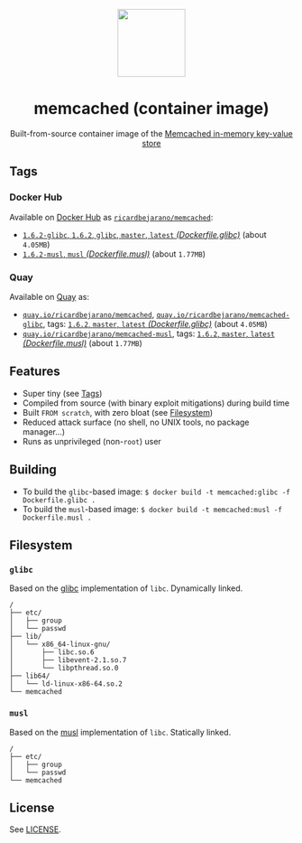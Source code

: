 <p align="center"><img src="https://emojipedia-us.s3.dualstack.us-west-1.amazonaws.com/thumbs/120/apple/198/rabbit-face_1f430.png" width="120px"></p>
<h1 align="center">memcached (container image)</h1>
<p align="center">Built-from-source container image of the <a href="https://memcached.org/">Memcached in-memory key-value store</a></p>


## Tags

### Docker Hub

Available on [Docker Hub](https://hub.docker.com) as [`ricardbejarano/memcached`](https://hub.docker.com/r/ricardbejarano/memcached):

- [`1.6.2-glibc`, `1.6.2`, `glibc`, `master`, `latest` *(Dockerfile.glibc)*](https://github.com/ricardbejarano/memcached/blob/master/Dockerfile.glibc) (about `4.05MB`)
- [`1.6.2-musl`, `musl` *(Dockerfile.musl)*](https://github.com/ricardbejarano/memcached/blob/master/Dockerfile.musl) (about `1.77MB`)

### Quay

Available on [Quay](https://quay.io) as:

- [`quay.io/ricardbejarano/memcached`](https://quay.io/repository/ricardbejarano/memcached), [`quay.io/ricardbejarano/memcached-glibc`](https://quay.io/repository/ricardbejarano/memcached-glibc), tags: [`1.6.2`, `master`, `latest` *(Dockerfile.glibc)*](https://github.com/ricardbejarano/memcached/blob/master/Dockerfile.glibc) (about `4.05MB`)
- [`quay.io/ricardbejarano/memcached-musl`](https://quay.io/repository/ricardbejarano/memcached-musl), tags: [`1.6.2`, `master`, `latest` *(Dockerfile.musl)*](https://github.com/ricardbejarano/memcached/blob/master/Dockerfile.musl) (about `1.77MB`)


## Features

* Super tiny (see [Tags](#tags))
* Compiled from source (with binary exploit mitigations) during build time
* Built `FROM scratch`, with zero bloat (see [Filesystem](#filesystem))
* Reduced attack surface (no shell, no UNIX tools, no package manager...)
* Runs as unprivileged (non-`root`) user


## Building

- To build the `glibc`-based image: `$ docker build -t memcached:glibc -f Dockerfile.glibc .`
- To build the `musl`-based image: `$ docker build -t memcached:musl -f Dockerfile.musl .`


## Filesystem

### `glibc`

Based on the [glibc](https://www.gnu.org/software/libc/) implementation of `libc`. Dynamically linked.

```
/
├── etc/
│   ├── group
│   └── passwd
├── lib/
│   └── x86_64-linux-gnu/
│       ├── libc.so.6
│       ├── libevent-2.1.so.7
│       └── libpthread.so.0
├── lib64/
│   └── ld-linux-x86-64.so.2
└── memcached
```

### `musl`

Based on the [musl](https://www.musl-libc.org/) implementation of `libc`. Statically linked.

```
/
├── etc/
│   ├── group
│   └── passwd
└── memcached
```


## License

See [LICENSE](https://github.com/ricardbejarano/memcached/blob/master/LICENSE).
